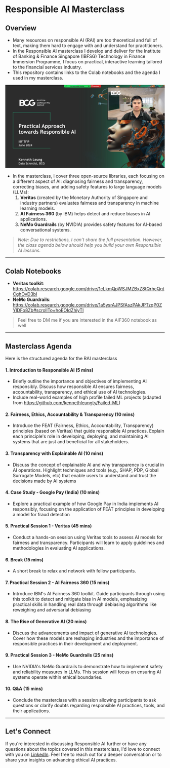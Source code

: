 # Responsible AI Masterclass

## Overview
- Many resources on responsible AI (RAI) are too theoretical and full of text, making them hard to engage with and understand for practitioners.
- In the Responsible AI masterclass I develop and deliver for the Institute of Banking & Finance Singapore (IBFSG) Technology in Finance Immersion Programme, I focus on practical, interactive learning tailored to the financial services industry.
- This repository contains links to the Colab notebooks and the agenda I used in my masterclass.

![alt text](images/main.png)

- In the masterclass, I cover three open-source libraries, each focusing on a different aspect of AI: diagnosing fairness and transparency, correcting biases, and adding safety features to large language models (LLMs):
    1. **Veritas** (created by the Monetary Authority of Singapore and industry partners) evaluates fairness and transparency in machine learning models.
    2. **AI Fairness 360** (by IBM) helps detect and reduce biases in AI applications.
    3. **NeMo Guardrails** (by NVIDIA) provides safety features for AI-based conversational systems.

> *Note: Due to restrictions, I can’t share the full presentation. However, the class agenda below should help you build your own Responsible AI lessons.*

___
## Colab Notebooks
- **Veritas toolkit**: https://colab.research.google.com/drive/1cLkmQpWSJMZBxZ8tQrhcQqtCghOvD3bI
- **NeMo Guardrails**: https://colab.research.google.com/drive/1a5ysrAJPSfAszPAkJPTzqP0ZYlDFo8Zb#scrollTo=hoEOIdZhiyTI

> Feel free to DM me if you are interested in the AIF360 notebook as well

___
## Masterclass Agenda
Here is the structured agenda for the RAI masterclass

#### 1. Introduction to Responsible AI (5 mins)
- Briefly outline the importance and objectives of implementing AI responsibly. Discuss how responsible AI ensures fairness, accountability, transparency, and ethical use of AI technologies.
- Include real-world examples of high profile failed ML projects (adapted from https://github.com/kennethleungty/Failed-ML)

#### 2. Fairness, Ethics, Accountability & Transparency (10 mins)
- Introduce the FEAT (Fairness, Ethics, Accountability, Transparency) principles (based on Veritas) that guide responsible AI practices. Explain each principle's role in developing, deploying, and maintaining AI systems that are just and beneficial for all stakeholders.

#### 3. Transparency with Explainable AI (10 mins)
- Discuss the concept of explainable AI and why transparency is crucial in AI operations. Highlight techniques and tools (e.g., SHAP, PDP, Global Surrogate Models, etc) that enable users to understand and trust the decisions made by AI systems

#### 4. Case Study - Google Pay (India) (10 mins)
- Explore a practical example of how Google Pay in India implements AI responsibly, focusing on the application of FEAT principles in developing a model for fraud detection

#### 5. Practical Session 1 - Veritas (45 mins)
- Conduct a hands-on session using Veritas tools to assess AI models for fairness and transparency. Participants will learn to apply guidelines and methodologies in evaluating AI applications.

#### 6. Break (15 mins)
- A short break to relax and network with fellow participants.

#### 7. Practical Session 2 - AI Fairness 360 (15 mins)
- Introduce IBM's AI Fairness 360 toolkit. Guide participants through using this toolkit to detect and mitigate bias in AI models, emphasizing practical skills in handling real data through debiasing algorithms like reweighing and adversarial debiasing

#### 8. The Rise of Generative AI (20 mins)
- Discuss the advancements and impact of generative AI technologies. Cover how these models are reshaping industries and the importance of responsible practices in their development and deployment.

#### 9. Practical Session 3 - NeMo Guardrails (25 mins)
- Use NVIDIA's NeMo Guardrails to demonstrate how to implement safety and reliability measures in LLMs. This session will focus on ensuring AI systems operate within ethical boundaries.

#### 10. Q&A (15 mins)
- Conclude the masterclass with a session allowing participants to ask questions or clarify doubts regarding responsible AI practices, tools, and their applications.

___
## Let's Connect

If you're interested in discussing Responsible AI further or have any questions about the topics covered in this masterclass, I'd love to connect with you on [LinkedIn](https://www.linkedin.com/in/kennethleungty/). Feel free to reach out for a deeper conversation or to share your insights on advancing ethical AI practices.